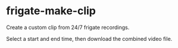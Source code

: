 # frigate-make-clip

Create a custom clip from 24/7 frigate recordings.

Select a start and end time, then download the combined video file.
